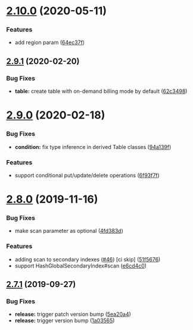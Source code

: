 # [2.10.0](https://github.com/balmbees/dynamo-types/compare/v2.9.1...v2.10.0) (2020-05-11)


### Features

* add region param ([64ec37f](https://github.com/balmbees/dynamo-types/commit/64ec37f0f4a11c2dffe6eab280166b4c8d21b8f2))

## [2.9.1](https://github.com/balmbees/dynamo-types/compare/v2.9.0...v2.9.1) (2020-02-20)


### Bug Fixes

* **table:** create table with on-demand billing mode by default ([62c3498](https://github.com/balmbees/dynamo-types/commit/62c349874c870be9be417069bbe2173a621af675))

# [2.9.0](https://github.com/balmbees/dynamo-types/compare/v2.8.0...v2.9.0) (2020-02-18)


### Bug Fixes

* **condition:** fix type inference in derived Table classes ([94a139f](https://github.com/balmbees/dynamo-types/commit/94a139f07b7302aeddcd914ae8fccfaf8f7425b9))


### Features

* support conditional put/update/delete operations ([6f93f7f](https://github.com/balmbees/dynamo-types/commit/6f93f7f786ceb95d27a2800a8cb629b994084232))

# [2.8.0](https://github.com/balmbees/dynamo-types/compare/v2.7.1...v2.8.0) (2019-11-16)


### Bug Fixes

* make scan parameter as optional ([4fd383d](https://github.com/balmbees/dynamo-types/commit/4fd383dfb2f15614e746b37dd3bfd77ff2a38824))


### Features

* adding scan to secondary indexes ([#46](https://github.com/balmbees/dynamo-types/issues/46)) [ci skip] ([51f5676](https://github.com/balmbees/dynamo-types/commit/51f5676b14d384774d4fe209049aaeaa1fdd386a))
* support HashGlobalSecondaryIndex#scan ([e6cd4c0](https://github.com/balmbees/dynamo-types/commit/e6cd4c047c9b6828b96755e0ea988601e203ff50))

## [2.7.1](https://github.com/balmbees/dynamo-types/compare/v2.7.0...v2.7.1) (2019-09-27)


### Bug Fixes

* **release:** trigger patch version bump ([5ea20a4](https://github.com/balmbees/dynamo-types/commit/5ea20a4))
* **release:** trigger version bump ([1a03565](https://github.com/balmbees/dynamo-types/commit/1a03565))
